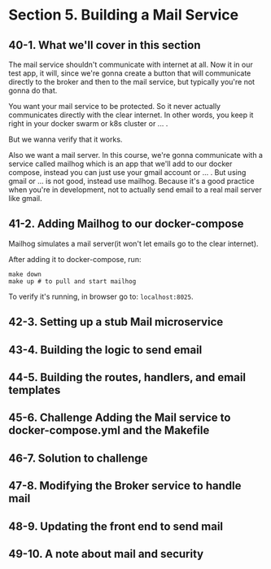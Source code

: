 # Section 5. Building a Mail Service

## 40-1. What we'll cover in this section
The mail service shouldn't communicate with internet at all. Now it in our test app, it will, since we're gonna create a button
that will communicate directly to the broker and then to the mail service, but typically you're not gonna do that.

You want your mail service to be protected. So it never actually communicates directly with the clear internet.
In other words, you keep it right in your docker swarm or k8s cluster or ... .

But we wanna verify that it works.

Also we want a mail server. In this course, we're gonna communicate with a service called mailhog which is an app that we'll add to
our docker compose, instead you can just use your gmail account or ... . But using gmail or ... is not good, instead use mailhog. Because
it's a good practice when you're in development, not to actually send email to a real mail server like gmail.

## 41-2. Adding Mailhog to our docker-compose
Mailhog simulates a mail server(it won't let emails go to the clear internet).

After adding it to docker-compose, run:
```shell
make down
make up # to pull and start mailhog
```

To verify it's running, in browser go to: `localhost:8025`.

## 42-3. Setting up a stub Mail microservice

## 43-4. Building the logic to send email
## 44-5. Building the routes, handlers, and email templates
## 45-6. Challenge Adding the Mail service to docker-compose.yml and the Makefile
## 46-7. Solution to challenge
## 47-8. Modifying the Broker service to handle mail
## 48-9. Updating the front end to send mail
## 49-10. A note about mail and security